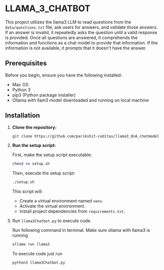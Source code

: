 # LLAMA_3_CHATBOT

This project utilizes the llama3 LLM to read questions from the `data/questions.txt` file, ask users for answers, and validate those answers. If an answer is invalid, it repeatedly asks the question until a valid response is provided. Once all questions are answered, it comprehends the information and functions as a chat model to provide that information. If the information is not available, it prompts that it doesn't have the answer.

## Prerequisites

Before you begin, ensure you have the following installed:

- Mac OS
- Python 3
- pip3 (Python package installer)
- Ollama with llam3 model downloaded and running on local machine

## Installation

1. **Clone the repository:**

    ```bash
    git clone https://github.com/parikshit-coditas/llama3_QnA_chatmodel.git
    ```

2. **Run the setup script:**

    First, make the setup script executable:

    ```bash
    chmod +x setup.sh
    ```

    Then, execute the setup script:

    ```bash
    ./setup.sh
    ```

    This script will:
    - Create a virtual environment named `venv`.
    - Activate the virtual environment.
    - Install project dependencies from `requirements.txt`.

3. Run `llama3Chatbot.py` to execute code.

    Run following command in terminal. Make sure ollama with llama3 is running
     ```bash
     ollama run llama3
     ```

    To execute code just run

    ```bash
    python3 llama3Chatbot.py
    ```